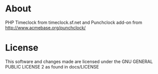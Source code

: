 About
=====

PHP Timeclock from timeclock.sf.net and Punchclock add-on from http://www.acmebase.org/punchclock/


License
=======

This software and changes made are licensed under the GNU GENERAL PUBLIC LICENSE 2 as found in docs/LICENSE
